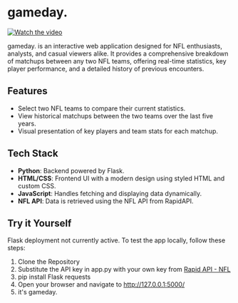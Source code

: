 # gameday.

[![Watch the video](https://img.youtube.com/vi/A5HN5pMBneY/maxresdefault.jpg)](https://www.youtube.com/watch?v=A5HN5pMBneY)

gameday. is an interactive web application designed for NFL enthusiasts, analysts, and casual viewers alike. It provides a comprehensive breakdown of matchups between any two NFL teams, offering real-time statistics, key player performance, and a detailed history of previous encounters.

## Features
- Select two NFL teams to compare their current statistics.
- View historical matchups between the two teams over the last five years.
- Visual presentation of key players and team stats for each matchup.

## Tech Stack
- **Python**: Backend powered by Flask.
- **HTML/CSS**: Frontend UI with a modern design using styled HTML and custom CSS.
- **JavaScript**: Handles fetching and displaying data dynamically.
- **NFL API**: Data is retrieved using the NFL API from RapidAPI.

## Try it Yourself

Flask deployment not currently active. To test the app locally, follow these steps:

1) Clone the Repository
2) Substitute the API key in app.py with your own key from [Rapid API - NFL](https://rapidapi.com/Creativesdev/api/nfl-api-data/playground/apiendpoint_de643883-47b6-44c2-b8b8-fd39f4f9170a)
3) pip install Flask requests
4) Open your browser and navigate to http://127.0.0.1:5000/
5) it's gameday.
